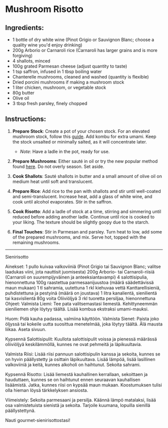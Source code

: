 # Mushroom Risotto

## Ingredients:

- 1 bottle of dry white wine (Pinot Grigio or Sauvignon Blanc; choose a quality wine you'd enjoy drinking)
- 200g Arborio or Carnaroli rice (Carnaroli has larger grains and is more forgiving)
- 4 shallots, minced
- 100g grated Parmesan cheese (adjust quantity to taste)
- 1 tsp saffron, infused in 1 tbsp boiling water
- Chanterelle mushrooms, cleaned and washed (quantity is flexible)
- Dried porcini mushrooms if making a mushroom stock
- 1 liter chicken, mushroom, or vegetable stock
- 80g butter
- Olive oil
- 3 tbsp fresh parsley, finely chopped

## Instructions:

1. **Prepare Stock**: Create a pot of your chosen stock. For an elevated mushroom stock, follow this [guide](https://youtu.be/mSuNLVZ7MvE). Add kombu for extra umami. Keep the stock unsalted or minimally salted, as it will concentrate later.
    - *Note*: Have a ladle in the pot, ready for use.

2. **Prepare Mushrooms**: Either sauté in oil or try the new popular method found [here](https://youtu.be/OPJmJdStvwI). Do not overly season. Set aside.

3. **Cook Shallots**: Sauté shallots in butter and a small amount of olive oil on medium heat until soft and translucent. 

4. **Prepare Rice**: Add rice to the pan with shallots and stir until well-coated and semi-translucent. Increase heat, add a glass of white wine, and cook until alcohol evaporates. Stir in the saffron.

5. **Cook Risotto**: Add a ladle of stock at a time, stirring and simmering until reduced before adding another ladle. Continue until rice is cooked to your liking. The texture should be slightly goopy due to the starch.

6. **Final Touches**: Stir in Parmesan and parsley. Turn heat to low, add some of the prepared mushrooms, and mix. Serve hot, topped with the remaining mushrooms.

---

Sienirisotto

Ainekset:
1 pullo kuivaa valkoviiniä (Pinot Grigio tai Sauvignon Blanc; valitse laadukas viini, jota nauttisit juomisesta)
200g Arborio- tai Carnaroli-riisiä (Carnaroli on suurempijyväinen ja anteeksiantavampi)
4 salottisipulia, hienonnettuna
100g raastettua parmesaanijuustoa (määrä säädettävissä maun mukaan)
1 tl sahramia, uutettuna 1 rkl kiehuvaa vettä
Kanttarellisieniä, puhdistettuna ja pestyinä (määrä on joustava)
1 litra kanalientä, sienilientä tai kasvislientä
80g voita
Oliiviöljyä
3 rkl tuoretta persiljaa, hienonnettuna
Ohjeet:
Valmista Liemi: Tee pata valitsemastasi liemestä. Kehittyneemmän sieniliemen ohje löytyy täältä. Lisää kombua ekstraksi umami-mauksi.

Huom: Pidä kauha padassa, valmiina käyttöön.
Valmista Sienet: Paista joko öljyssä tai kokeile uutta suosittua menetelmää, joka löytyy täältä. Älä mausta liikaa. Aseta sivuun.

Kypsennä Salottisipulit: Kuullota salottisipulit voissa ja pienessä määrässä oliiviöljyä keskilämmöllä, kunnes ne ovat pehmeitä ja läpikuultavia.

Valmista Riisi: Lisää riisi pannuun salottisipulin kanssa ja sekoita, kunnes se on hyvin päällystetty ja osittain läpikuultava. Lisää lämpöä, lisää lasillinen valkoviiniä ja keitä, kunnes alkoholi on haihtunut. Sekoita sahrami.

Kypsennä Risotto: Lisää liemestä kauhallinen kerrallaan, sekoittaen ja hauduttaen, kunnes se on haihtunut ennen seuraavan kauhallisen lisäämistä. Jatka, kunnes riisi on kypsää maun mukaan. Koostumuksen tulisi olla hieman löysä tärkkelyksen ansiosta.

Viimeistely: Sekoita parmesaani ja persilja. Käännä lämpö matalaksi, lisää osa valmistetuista sienistä ja sekoita. Tarjoile kuumana, lopuilla sienillä päällystettynä.

Nauti gourmet-sienirisottostasi!
